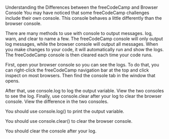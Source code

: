 Understanding the Differences between the freeCodeCamp and Browser Console
You may have noticed that some freeCodeCamp challenges include their own console. This console behaves a little differently than the browser console.

There are many methods to use with console to output messages. log, warn, and clear to name a few. The freeCodeCamp console will only output log messages, while the browser console will output all messages. When you make changes to your code, it will automatically run and show the logs. The freeCodeCamp console is then cleared each time your code runs.

First, open your browser console so you can see the logs. To do that, you can right-click the freeCodeCamp navigation bar at the top and click inspect on most browsers. Then find the console tab in the window that opens.

After that, use console.log to log the output variable. View the two consoles to see the log. Finally, use console.clear after your log to clear the browser console. View the difference in the two consoles.

You should use console.log() to print the output variable.

You should use console.clear() to clear the browser console.

You should clear the console after your log.